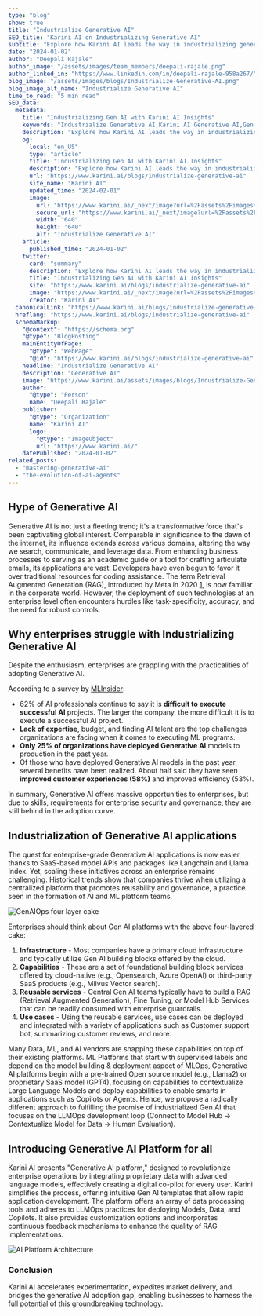 ```yaml
---
type: "blog"
show: true
title: "Industrialize Generative AI"
SEO_title: "Karini AI on Industrializing Generative AI"
subtitle: "Explore how Karini AI leads the way in industrializing generative AI, offering strategies and insights for seamless AI application integration."
date: "2024-01-02"
author: "Deepali Rajale"
author_image: "/assets/images/team_members/deepali-rajale.png"
author_linked_in: "https://www.linkedin.com/in/deepali-rajale-958a267/"
blog_image: "/assets/images/blogs/Industrialize-Generative-AI.png"
blog_image_alt_name: "Industrialize Generative AI"
time_to_read: "5 min read"
SEO_data:
  metadata:
    title: "Industrializing Gen AI with Karini AI Insights"
    keywords: "Industrialize Generative AI,Karini AI Generative AI,Gen AI Strategies,AI Application Integration,Generative AI Industrialization"
    description: "Explore how Karini AI leads the way in industrializing generative AI, offering strategies and insights for seamless AI application integration."
    og:
      local: "en_US"
      type: "article"
      title: "Industrializing Gen AI with Karini AI Insights"
      description: "Explore how Karini AI leads the way in industrializing generative AI, offering strategies and insights for seamless AI application integration."
      url: "https://www.karini.ai/blogs/industrialize-generative-ai"
      site_name: "Karini AI"
      updated_time: "2024-02-01"
      image:
        url: "https://www.karini.ai/_next/image?url=%2Fassets%2Fimages%2Fblogs%2FIndustrialize-Generative-AI.png&w=640&q=75"
        secure_url: "https://www.karini.ai/_next/image?url=%2Fassets%2Fimages%2Fblogs%2FIndustrialize-Generative-AI.png&w=640&q=75"
        width: "640"
        height: "640"
        alt: "Industrialize Generative AI"
    article:
      published_time: "2024-01-02"
    twitter:
      card: "summary"
      description: "Explore how Karini AI leads the way in industrializing generative AI, offering strategies and insights for seamless AI application integration."
      title: "Industrializing Gen AI with Karini AI Insights"
      site: "https://www.karini.ai/blogs/industrialize-generative-ai"
      image: "https://www.karini.ai/_next/image?url=%2Fassets%2Fimages%2Fblogs%2FIndustrialize-Generative-AI.png&w=640&q=75"
      creator: "Karini AI"
  canonicalLink: "https://www.karini.ai/blogs/industrialize-generative-ai"
  hreflang: "https://www.karini.ai/blogs/industrialize-generative-ai"
  schemaMarkup:
    "@context": "https://schema.org"
    "@type": "BlogPosting"
    mainEntityOfPage:
      "@type": "WebPage"
      "@id": "https://www.karini.ai/blogs/industrialize-generative-ai"
    headline: "Industrialize Generative AI"
    description: "Generative AI"
    image: "https://www.karini.ai/assets/images/blogs/Industrialize-Generative-AI.png"
    author:
      "@type": "Person"
      name: "Deepali Rajale"
    publisher:
      "@type": "Organization"
      name: "Karini AI"
      logo:
        "@type": "ImageObject"
        url: "https://www.karini.ai/"
    datePublished: "2024-01-02"
related_posts:
  - "mastering-generative-ai"
  - "the-evolution-of-ai-agents"
---
```


## Hype of Generative AI

Generative AI is not just a fleeting trend; it's a transformative force that's been captivating global interest. Comparable in significance to the dawn of the internet, its influence extends across various domains, altering the way we search, communicate, and leverage data. From enhancing business processes to serving as an academic guide or a tool for crafting articulate emails, its applications are vast. Developers have even begun to favor it over traditional resources for coding assistance. The term Retrieval Augmented Generation (RAG), introduced by Meta in 2020 [1](https://ai.meta.com/blog/retrieval-augmented-generation-streamlining-the-creation-of-intelligent-natural-language-processing-models/), is now familiar in the corporate world. However, the deployment of such technologies at an enterprise level often encounters hurdles like task-specificity, accuracy, and the need for robust controls.

## Why enterprises struggle with Industrializing Generative AI

Despite the enthusiasm, enterprises are grappling with the practicalities of adopting Generative AI.

According to a survey by [MLInsider](https://cnvrg.io/wp-content/uploads/2023/11/ML-Insider-Survey_2023_WEB.pdf):

- 62% of AI professionals continue to say it is **difficult to execute successful AI** projects. The larger the company, the more difficult it is to execute a successful AI project.
- **Lack of expertise**, budget, and finding AI talent are the top challenges organizations are facing when it comes to executing ML programs.
- **Only 25% of organizations have deployed Generative AI** models to production in the past year.
- Of those who have deployed Generative AI models in the past year, several benefits have been realized. About half said they have seen **improved customer experiences (58%)** and improved efficiency (53%).

In summary, Generative AI offers massive opportunities to enterprises, but due to skills, requirements for enterprise security and governance, they are still behind in the adoption curve.

## Industrialization of Generative AI applications

The quest for enterprise-grade Generative AI applications is now easier, thanks to SaaS-based model APIs and packages like Langchain and Llama Index. Yet, scaling these initiatives across an enterprise remains challenging. Historical trends show that companies thrive when utilizing a centralized platform that promotes reusability and governance, a practice seen in the formation of AI and ML platform teams.

![GenAIOps four layer cake](/assets/images/blogs/GenAIOps_four_layer_cake.png)

Enterprises should think about Gen AI platforms with the above four-layered cake:

1. **Infrastructure** - Most companies have a primary cloud infrastructure and typically utilize Gen AI building blocks offered by the cloud.
2. **Capabilities** - These are a set of foundational building block services offered by cloud-native (e.g., Opensearch, Azure OpenAI) or third-party SaaS products (e.g., Milvus Vector search).
3. **Reusable services** - Central Gen AI teams typically have to build a RAG (Retrieval Augmented Generation), Fine Tuning, or Model Hub Services that can be readily consumed with enterprise guardrails.
4. **Use cases** - Using the reusable services, use cases can be deployed and integrated with a variety of applications such as Customer support bot, summarizing customer reviews, and more.

Many Data, ML, and AI vendors are snapping these capabilities on top of their existing platforms. ML Platforms that start with supervised labels and depend on the model building & deployment aspect of MLOps, Generative AI platforms begin with a pre-trained Open source model (e.g., Llama2) or proprietary SaaS model (GPT4), focusing on capabilities to contextualize Large Language Models and deploy capabilities to enable smarts in applications such as Copilots or Agents. Hence, we propose a radically different approach to fulfilling the promise of industrialized Gen AI that focuses on the LLMOps development loop (Connect to Model Hub -> Contextualize Model for Data -> Human Evaluation).

## Introducing Generative AI Platform for all

Karini AI presents "Generative AI platform," designed to revolutionize enterprise operations by integrating proprietary data with advanced language models, effectively creating a digital co-pilot for every user. Karini simplifies the process, offering intuitive Gen AI templates that allow rapid application development. The platform offers an array of data processing tools and adheres to LLMOps practices for deploying Models, Data, and Copilots. It also provides customization options and incorporates continuous feedback mechanisms to enhance the quality of RAG implementations.

![AI Platform Architecture](/assets/images/blogs/AI-Platform-Architecture.png)

### Conclusion

Karini AI accelerates experimentation, expedites market delivery, and bridges the generative AI adoption gap, enabling businesses to harness the full potential of this groundbreaking technology.
